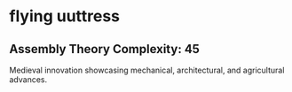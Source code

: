 # flying uuttress

## Assembly Theory Complexity: 45
Medieval innovation showcasing mechanical, architectural, and agricultural advances.
